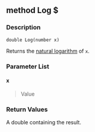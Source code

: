 ## method Log $ ##

### Description ###
	double Log(number x)
Returns the [natural logarithm](http://en.wikipedia.org/wiki/Natural_log) of `x`.

### Parameter List ###
#### x ####
> Value

### Return Values ###
A double containing the result.